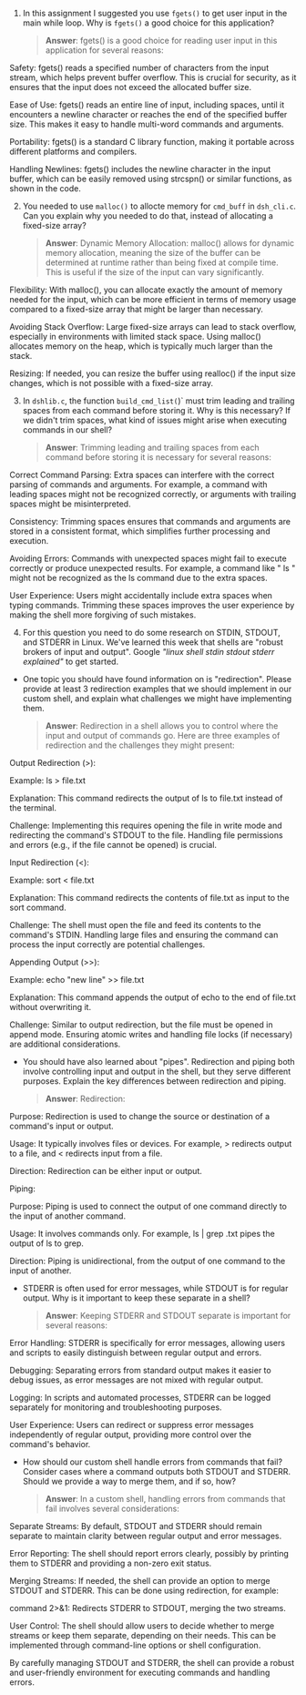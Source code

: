 1. In this assignment I suggested you use `fgets()` to get user input in the main while loop. Why is `fgets()` a good choice for this application?

    > **Answer**:  fgets() is a good choice for reading user input in this application for several reasons:

Safety: fgets() reads a specified number of characters from the input stream, which helps prevent buffer overflow. This is crucial for security, as it ensures that the input does not exceed the allocated buffer size.

Ease of Use: fgets() reads an entire line of input, including spaces, until it encounters a newline character or reaches the end of the specified buffer size. This makes it easy to handle multi-word commands and arguments.

Portability: fgets() is a standard C library function, making it portable across different platforms and compilers.

Handling Newlines: fgets() includes the newline character in the input buffer, which can be easily removed using strcspn() or similar functions, as shown in the code.

2. You needed to use `malloc()` to allocte memory for `cmd_buff` in `dsh_cli.c`. Can you explain why you needed to do that, instead of allocating a fixed-size array?

    > **Answer**:  Dynamic Memory Allocation: malloc() allows for dynamic memory allocation, meaning the size of the buffer can be determined at runtime rather than being fixed at compile time. This is useful if the size of the input can vary significantly.

Flexibility: With malloc(), you can allocate exactly the amount of memory needed for the input, which can be more efficient in terms of memory usage compared to a fixed-size array that might be larger than necessary.

Avoiding Stack Overflow: Large fixed-size arrays can lead to stack overflow, especially in environments with limited stack space. Using malloc() allocates memory on the heap, which is typically much larger than the stack.

Resizing: If needed, you can resize the buffer using realloc() if the input size changes, which is not possible with a fixed-size array.




3. In `dshlib.c`, the function `build_cmd_list(`)` must trim leading and trailing spaces from each command before storing it. Why is this necessary? If we didn't trim spaces, what kind of issues might arise when executing commands in our shell?

    > **Answer**: Trimming leading and trailing spaces from each command before storing it is necessary for several reasons:

Correct Command Parsing: Extra spaces can interfere with the correct parsing of commands and arguments. For example, a command with leading spaces might not be recognized correctly, or arguments with trailing spaces might be misinterpreted.

Consistency: Trimming spaces ensures that commands and arguments are stored in a consistent format, which simplifies further processing and execution.

Avoiding Errors: Commands with unexpected spaces might fail to execute correctly or produce unexpected results. For example, a command like " ls " might not be recognized as the ls command due to the extra spaces.

User Experience: Users might accidentally include extra spaces when typing commands. Trimming these spaces improves the user experience by making the shell more forgiving of such mistakes.


4. For this question you need to do some research on STDIN, STDOUT, and STDERR in Linux. We've learned this week that shells are "robust brokers of input and output". Google _"linux shell stdin stdout stderr explained"_ to get started.

- One topic you should have found information on is "redirection". Please provide at least 3 redirection examples that we should implement in our custom shell, and explain what challenges we might have implementing them.

    > **Answer**:  Redirection in a shell allows you to control where the input and output of commands go. Here are three examples of redirection and the challenges they might present:

Output Redirection (>):

Example: ls > file.txt

Explanation: This command redirects the output of ls to file.txt instead of the terminal.

Challenge: Implementing this requires opening the file in write mode and redirecting the command's STDOUT to the file. Handling file permissions and errors (e.g., if the file cannot be opened) is crucial.

Input Redirection (<):

Example: sort < file.txt

Explanation: This command redirects the contents of file.txt as input to the sort command.

Challenge: The shell must open the file and feed its contents to the command's STDIN. Handling large files and ensuring the command can process the input correctly are potential challenges.

Appending Output (>>):

Example: echo "new line" >> file.txt

Explanation: This command appends the output of echo to the end of file.txt without overwriting it.

Challenge: Similar to output redirection, but the file must be opened in append mode. Ensuring atomic writes and handling file locks (if necessary) are additional considerations.

- You should have also learned about "pipes". Redirection and piping both involve controlling input and output in the shell, but they serve different purposes. Explain the key differences between redirection and piping.

    > **Answer**:  Redirection:

Purpose: Redirection is used to change the source or destination of a command's input or output.

Usage: It typically involves files or devices. For example, > redirects output to a file, and < redirects input from a file.

Direction: Redirection can be either input or output.

Piping:

Purpose: Piping is used to connect the output of one command directly to the input of another command.

Usage: It involves commands only. For example, ls | grep .txt pipes the output of ls to grep.

Direction: Piping is unidirectional, from the output of one command to the input of another.



- STDERR is often used for error messages, while STDOUT is for regular output. Why is it important to keep these separate in a shell?

    > **Answer**:  Keeping STDERR and STDOUT separate is important for several reasons:

Error Handling: STDERR is specifically for error messages, allowing users and scripts to easily distinguish between regular output and errors.

Debugging: Separating errors from standard output makes it easier to debug issues, as error messages are not mixed with regular output.

Logging: In scripts and automated processes, STDERR can be logged separately for monitoring and troubleshooting purposes.

User Experience: Users can redirect or suppress error messages independently of regular output, providing more control over the command's behavior.

- How should our custom shell handle errors from commands that fail? Consider cases where a command outputs both STDOUT and STDERR. Should we provide a way to merge them, and if so, how?

    > **Answer**: In a custom shell, handling errors from commands that fail involves several considerations:

Separate Streams: By default, STDOUT and STDERR should remain separate to maintain clarity between regular output and error messages.

Error Reporting: The shell should report errors clearly, possibly by printing them to STDERR and providing a non-zero exit status.

Merging Streams: If needed, the shell can provide an option to merge STDOUT and STDERR. This can be done using redirection, for example:

command 2>&1: Redirects STDERR to STDOUT, merging the two streams.

User Control: The shell should allow users to decide whether to merge streams or keep them separate, depending on their needs. This can be implemented through command-line options or shell configuration.

By carefully managing STDOUT and STDERR, the shell can provide a robust and user-friendly environment for executing commands and handling errors.
